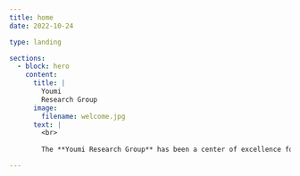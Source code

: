 ```yaml
---
title: home
date: 2022-10-24

type: landing

sections:
  - block: hero
    content:
      title: |
        Youmi
        Research Group
      image:
        filename: welcome.jpg
      text: |
        <br>
        
        The **Youmi Research Group** has been a center of excellence for Artificial Intelligence research, teaching, and practice since its founding in 2016.

---
```

